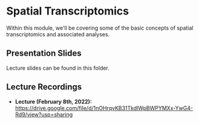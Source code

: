 # Spatial Transcriptomics
Within this module, we'll be covering some of the basic concepts of spatial transcriptomics and associated analyses.

## Presentation Slides
Lecture slides can be found in this folder.
## Lecture Recordings

* **Lecture (February 8th, 2022):** https://drive.google.com/file/d/1nOHrqvKB31TkdlWpBWPYMXx-YwG4-Rd9/view?usp=sharing
